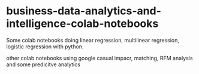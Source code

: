 # business-data-analytics-and-intelligence-colab-notebooks

Some colab notebooks doing linear regression, multilinear regression, logistic regression with python. 

other colab notebooks using google casual impacr, matching, RFM analysis and some predicitve analytics

